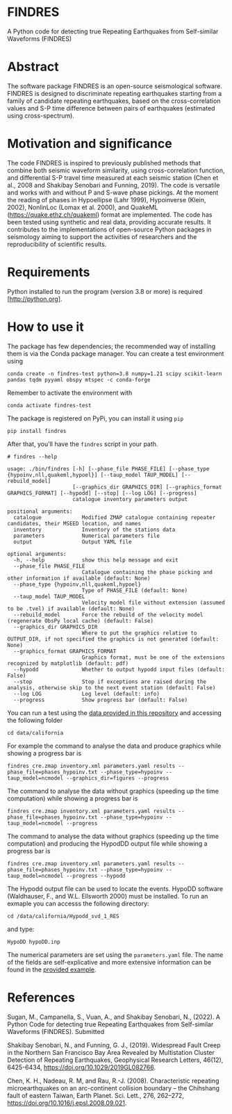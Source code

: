 # FINDRES
A Python code for detecting true Repeating Earthquakes from Self-similar Waveforms (FINDRES)

# Abstract
The software package FINDRES is an open-source seismological software. FINDRES is designed 
to discriminate repeating earthquakes starting from a family of candidate repeating earthquakes, 
based on the cross-correlation values and S-P time difference between pairs of earthquakes 
(estimated using cross-spectrum).

# Motivation and significance

The code FINDRES is inspired to previously published methods that combine both seismic waveform 
similarity, using cross-correlation function, and differential S-P travel time measured at each 
seismic station (Chen et al., 2008 and Shakibay Senobari and Funning, 2019). The code is versatile 
and works with and without P and S-wave phase pickings. At the moment the reading of phases in 
Hypoellipse (Lahr 1999), Hypoinverse (Klein, 2002), NonlinLoc (Lomax et al. 2000), 
and QuakeML (https://quake.ethz.ch/quakeml) format are implemented. The code has been tested using 
synthetic and real data, providing accurate results. It contributes to the implementations of open-source
Python packages in seismology aiming to support the activities of researchers and the reproducibility of scientific
results.

# Requirements

Python installed to run the program (version 3.8 or more) is required [http://python.org]. 

# How to use it

The package has few dependencies; the recommended way of installing them is via the Conda package manager. You can
create a test environment using

```shell
conda create -n findres-test python=3.8 numpy=1.21 scipy scikit-learn pandas tqdm pyyaml obspy mtspec -c conda-forge
```

Remember to activate the environment with

```shell
conda activate findres-test
```

The package is registered on PyPi, you can install it using `pip`

```shell
pip install findres
```

After that, you'll have the `findres` script in your path.

```shell
# findres --help

usage: ./bin/findres [-h] [--phase_file PHASE_FILE] [--phase_type {hypoinv,nll,quakeml,hypoel}] [--taup_model TAUP_MODEL] [--rebuild_model]
                     [--graphics_dir GRAPHICS_DIR] [--graphics_format GRAPHICS_FORMAT] [--hypodd] [--stop] [--log LOG] [--progress]
                     catalogue inventory parameters output

positional arguments:
  catalogue             Modified ZMAP catalogue containing repeater candidates, their MSEED location, and names
  inventory             Inventory of the stations data
  parameters            Numerical parameters file
  output                Output YAML file

optional arguments:
  -h, --help            show this help message and exit
  --phase_file PHASE_FILE
                        Catalogue containing the phase picking and other information if available (default: None)
  --phase_type {hypoinv,nll,quakeml,hypoel}
                        Type of PHASE_FILE (default: None)
  --taup_model TAUP_MODEL
                        Velocity model file without extension (assumed to be .tvel) if available (default: None)
  --rebuild_model       Force the rebuild of the velocity model (regenerate ObsPy local cache) (default: False)
  --graphics_dir GRAPHICS_DIR
                        Where to put the graphics relative to OUTPUT_DIR, if not specified the graphics is not generated (default: None)
  --graphics_format GRAPHICS_FORMAT
                        Graphics format, must be one of the extensions recognized by matplotlib (default: pdf)
  --hypodd              Whether to output hypodd input files (default: False)
  --stop                Stop if exceptions are raised during the analysis, otherwise skip to the next event station (default: False)
  --log LOG             Log level (default: info)
  --progress            Show progress bar (default: False)
```

You can run a test using the [data provided in this repository](data/california) and accessing the following folder 

```shell
cd data/california
```

For example the command to analyse the
data and produce graphics while showing a progress bar is

```shell
findres cre.zmap inventory.xml parameters.yaml results --phase_file=phases_hypoinv.txt --phase_type=hypoinv --taup_model=ncmodel --graphics_dir=figures --progress
```

The command to analyse the
data without graphics (speeding up the time computation) while showing a progress bar is

```shell
findres cre.zmap inventory.xml parameters.yaml results --phase_file=phases_hypoinv.txt --phase_type=hypoinv --taup_model=ncmodel --progress
```

The command to analyse the
data without graphics (speeding up the time computation) and producing the HypodDD output file while showing a progress bar is

```shell
findres cre.zmap inventory.xml parameters.yaml results --phase_file=phases_hypoinv.txt --phase_type=hypoinv --taup_model=ncmodel --progress --hypodd
```

The Hypodd output file can be used to locate the events. HypoDD software (Waldhauser, F., and W.L. Ellsworth 2000) must be installed.
To run an exmaple you can accesss the following directory:

```shell
cd /data/california/Hypodd_svd_1_RES
```

and type:

```shell
HypoDD hypoDD.inp
```

The numerical parameters are set using the `parameters.yaml` file. The name of the fields are self-explicative and more
extensive information can be found in the [provided example](data/california/parameters.yaml).

# References

Sugan, M., Campanella, S., Vuan, A., and Shakibay Senobari, N., (2022). A Python Code for detecting true Repeating Earthquakes
from Self-similar Waveforms (FINDRES). Submitted

Shakibay Senobari, N., and Funning, G. J., (2019). Widespread Fault Creep in the Northern San Francisco Bay Area Revealed by
Multistation Cluster Detection of Repeating Earthquakes, Geophysical Research Letters, 46(12),
6425-6434, https://doi.org/10.1029/2019GL082766.

Chen, K. H., Nadeau, R. M, and Rau, R.-J. (2008). Characteristic repeating microearthquakes on an arc-continent
collision boundary – the Chihshang fault of eastern Taiwan, Earth Planet. Sci. Lett., 276,
262–272, https://doi.org/10.1016/j.epsl.2008.09.021.

